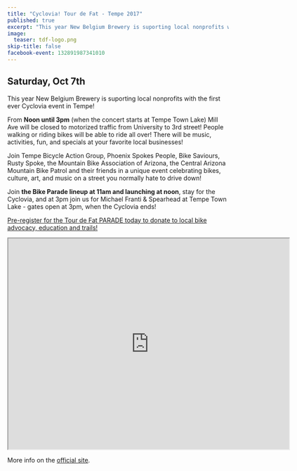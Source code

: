 ```yaml
---
title: "Cyclovia! Tour de Fat - Tempe 2017"
published: true
excerpt: "This year New Belgium Brewery is suporting local nonprofits with the first ever Cyclovia event in Tempe!"
image:
  teaser: tdf-logo.png
skip-title: false
facebook-event: 132891987341010
---
```


## Saturday, Oct 7th

This year New Belgium Brewery is suporting local nonprofits with the first ever Cyclovia event in Tempe!

From **Noon until 3pm** (when the concert starts at Tempe Town Lake) Mill Ave will be closed to motorized traffic from University to 3rd street! People walking or riding bikes will be able to ride all over! There will be music, activities, fun, and specials at your favorite local businesses!

Join Tempe Bicycle Action Group, Phoenix Spokes People, Bike Saviours, Rusty Spoke, the Mountain Bike Association of Arizona, the Central Arizona Mountain Bike Patrol and their friends in a unique event celebrating bikes, culture, art, and music on a street you normally hate to drive down!

Join **the Bike Parade lineup at 11am and launching at noon**, stay for the Cyclovia, and at 3pm join us for Michael Franti & Spearhead at Tempe Town Lake - gates open at 3pm, when the Cyclovia ends!

[Pre-register for the Tour de Fat PARADE today to donate to local bike advocacy, education and trails!](https://www.eventbrite.com/e/2017-tour-de-fat-parade-tempe-tickets-38304748534)

<iframe src="https://www.google.com/maps/d/embed?mid=1xXxC3KGftUGH4sP0T7SIT9HjMvk" width="640" height="480"></iframe>

More info on the [official site](http://www.biketempe.org/tour-de-fat/).

